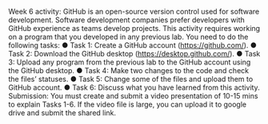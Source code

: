  
Week 6 activity: 
GitHub is an open-source version control used for software development. Software development companies 
prefer developers with GitHub experience as teams develop projects. This activity requires working on a 
program that you developed in any previous lab. You need to do the following tasks: 
● Task 1: Create a GitHub account (https://github.com/). 
● Task 2: Download the GitHub desktop (https://desktop.github.com/). 
● Task 3: Upload any program from the previous lab to the GitHub account using the GitHub desktop. 
● Task 4: Make two changes to the code and check the files’ statuses. 
● Task 5: Change some of the files and upload them to GitHub account. 
● Task 6: Discuss what you have learned from this activity. 
Submission: You must create and submit a video presentation of 10-15 mins to explain Tasks 1-6. If 
the video file is large, you can upload it to google drive and submit the shared link.
